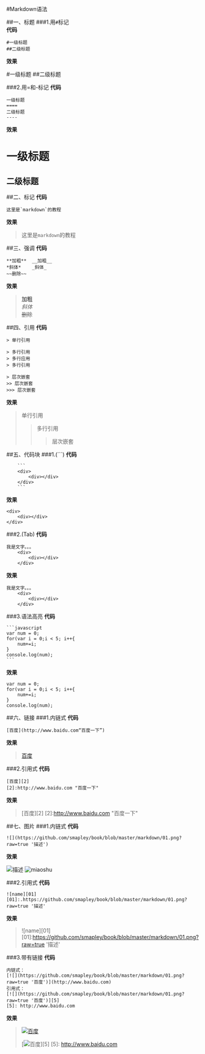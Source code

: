 #Markdown语法  
  
##一、标题
###1.用`#`标记  
**代码**  
```
#一级标题  
##二级标题
```
**效果**
> 
#一级标题
##二级标题

###2.用=和-标记
**代码**
```
一级标题
====
二级标题
----
```
**效果**
> 
一级标题
====
二级标题
----


##二、标记
**代码**
```
这里是`markdown`的教程
```
__效果__
> 这里是`markdown`的教程


##三、强调
**代码**

	**加粗**  __加粗__
	*斜体*    _斜体_
	~~删除~~ 
**效果**
> **加粗**  
*斜体*  
~~删除~~


##四、引用
**代码**
```
> 单行引用 

> 多行引用
> 多行应用
> 多行引用

> 层次嵌套
>> 层次嵌套
>>> 层次嵌套
```
**效果**
> 单行引用
>> 多行引用
>>> 层次嵌套



##五、代码块
###1.(```)
**代码**
```
	```
	<div>
		<div></div>
	</div>
	```
```
**效果**
```
<div>
	<div></div>
</div>
```
###2.(Tab)
**代码**

	我是文字。。。  
		<div>
			<div></div>
		</div>
**效果**

	我是文字。。。
		<div>
			<div></div>
		</div>
###3.语法高亮
**代码**

	```javascript
	var num = 0;
	for(var i = 0;i < 5; i++{
		num+=i;
	}
	console.log(num);
	```
**效果**
```
var num = 0;
for(var i = 0;i < 5; i++{
	num+=i;
}
console.log(num);
```


##六、链接
###1.内链式
**代码**

	[百度](http://www.baidu.com“百度一下”)
**效果**
> [百度](http://www.baidu.com“百度一下”)

###2.引用式
**代码**

	[百度][2]
	[2]:http://www.baidu.com "百度一下"
**效果**
> [百度][2]
[2]:http://www.baidu.com "百度一下"  
>

##七、图片
###1.内链式
**代码**

	![](https://github.com/smapley/book/blob/master/markdown/01.png?raw=true '描述')
**效果**
> 
![](https://github.com/smapley/book/blob/master/markdown/01.png?raw=true '描述')
![](./01.png 'miaoshu')

###2.引用式
**代码**

	![name][01]
	[01]:.https://github.com/smapley/book/blob/master/markdown/01.png?raw=true '描述'
**效果**
> ![name][01]
[01]:https://github.com/smapley/book/blob/master/markdown/01.png?raw=true '描述'

###3.带有链接
**代码**

	内链式：
	[![](https://github.com/smapley/book/blob/master/markdown/01.png?raw=true '百度')](http://www.baidu.com)
	引用式：
	[![](https://github.com/smapley/book/blob/master/markdown/01.png?raw=true '百度')][5]
	[5]: http://www.baidu.com
**效果**
> [![](https://github.com/smapley/book/blob/master/markdown/01.png?raw=true '百度')](http://www.baidu.com)
> 
> [![](https://github.com/smapley/book/blob/master/markdown/01.png?raw=true '百度')][5]
[5]: http://www.baidu.com





